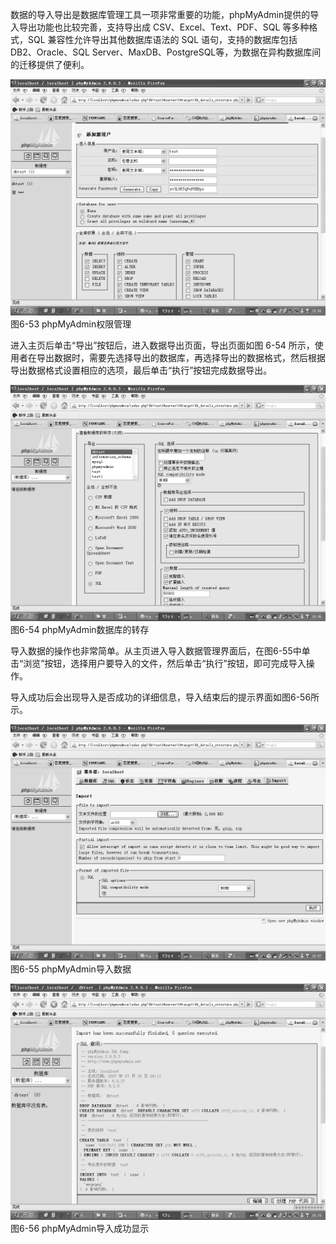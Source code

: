 

数据的导入导出是数据库管理工具一项非常重要的功能，phpMyAdmin提供的导入导出功能也比较完善，支持导出成 CSV、Excel、Text、PDF、SQL 等多种格式，SQL 兼容性允许导出其他数据库语法的 SQL 语句，支持的数据库包括 DB2、Oracle、SQL Server、MaxDB、PostgreSQL等，为数据在异构数据库间的迁移提供了便利。



![figure_0146_0107.jpg](../images/figure_0146_0107.jpg)
图6-53 phpMyAdmin权限管理

进入主页后单击“导出”按钮后，进入数据导出页面，导出页面如图 6-54 所示，使用者在导出数据时，需要先选择导出的数据库，再选择导出的数据格式，然后根据导出数据格式设置相应的选项，最后单击“执行”按钮完成数据导出。



![figure_0146_0108.jpg](../images/figure_0146_0108.jpg)
图6-54 phpMyAdmin数据库的转存

导入数据的操作也非常简单。从主页进入导入数据管理界面后，在图6-55中单击“浏览”按钮，选择用户要导入的文件，然后单击“执行”按钮，即可完成导入操作。

导入成功后会出现导入是否成功的详细信息，导入结束后的提示界面如图6-56所示。



![figure_0147_0109.jpg](../images/figure_0147_0109.jpg)
图6-55 phpMyAdmin导入数据



![figure_0147_0110.jpg](../images/figure_0147_0110.jpg)
图6-56 phpMyAdmin导入成功显示



